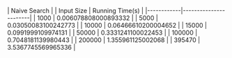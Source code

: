 | Naive Search                     |
| Input Size | Running Time(s)       |
|------------|-----------------------|
| 1000       | 0.006078808000893332  |
| 5000       | 0.03050083100242773   |
| 10000      | 0.06466610200004652   |
| 15000      | 0.0991999109974131    |
| 50000      | 0.3331241100022453    |
| 100000     | 0.7048181139980443    |
| 200000     | 1.355961125002068     |
| 395470     | 3.5367745569965336    |
